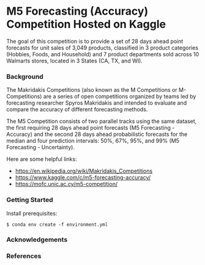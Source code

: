 # M5 Forecasting (Accuracy) Competition Hosted on Kaggle

The goal of this competition is to provide a set of 28 days ahead point forecasts for unit sales of 3,049 products, classified in 3 product categories (Hobbies, Foods, and Household) and 7 product departments sold across 10 Walmarts stores, located in 3 States (CA, TX, and WI).

### Background

The Makridakis Competitions (also known as the M Competitions or M-Competitions) are a series of open competitions organized by teams led by forecasting researcher Spyros Makridakis and intended to evaluate and compare the accuracy of different forecasting methods.

The M5 Competition consists of two parallel tracks using the same dataset, the first requiring 28 days ahead point forecasts (M5 Forecasting - Accuracy) and the second 28 days ahead probabilistic forecasts for the median and four prediction intervals: 50%, 67%, 95%, and 99% (M5 Forecasting - Uncertainty).

Here are some helpful links:

* https://en.wikipedia.org/wiki/Makridakis_Competitions
* https://www.kaggle.com/c/m5-forecasting-accuracy/
* https://mofc.unic.ac.cy/m5-competition/

### Getting Started

Install prerequisites:
```
$ conda env create -f environment.yml 
```

### Acknowledgements

### References
